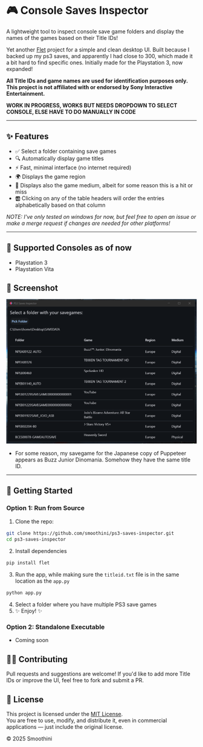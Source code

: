 # 🎮 Console Saves Inspector

A lightweight tool to inspect console save game folders and display the names of the games based on their Title IDs!

Yet another [Flet](https://flet.dev/) project for a simple and clean desktop UI. Built because I backed up my ps3 saves, and apparently I had close to 300, which made it a bit hard to find specific ones. Initially made for the Playstation 3, now expanded!

**All Title IDs and game names are used for identification purposes only. This project is not affiliated with or endorsed by Sony Interactive Entertainment.**

**WORK IN PROGRESS, WORKS BUT NEEDS DROPDOWN TO SELECT CONSOLE, ELSE HAVE TO DO MANUALLY IN CODE**

---

## ✨ Features

- ✅ Select a folder containing save games
- 🔍 Automatically display game titles
- ⚡️ Fast, minimal interface (no internet required)
- 🌍 Displays the game region
- 📼 Displays also the game medium, albeit for some reason this is a hit or miss
- 🆎 Clicking on any of the table headers will order the entries alphabetically based on that column

_NOTE: I've only tested on windows for now, but feel free to open an issue or make a merge request if changes are needed for other platforms!_

---

## 💽 Supported Consoles as of now

- Playstation 3
- Playstation Vita

## 📸 Screenshot

![Screenshot](screenshot.png)
  - For some reason, my savegame for the Japanese copy of Puppeteer appears as Buzz Junior Dinomania. Somehow they have the same title ID.

---

## 🚀 Getting Started

### Option 1: Run from Source

1. Clone the repo:
  ```bash
  git clone https://github.com/smoothini/ps3-saves-inspector.git
  cd ps3-saves-inspector
  ```
2. Install dependencies
  ```bash
  pip install flet
  ```
3. Run the app, while making sure the `titleid.txt` file is in the same location as the `app.py`
  ```bash
  python app.py
  ```
4. Select a folder where you have multiple PS3 save games
5. ✨ Enjoy! ✨

### Option 2: Standalone Executable
  - Coming soon

## 🙋‍♂️ Contributing
Pull requests and suggestions are welcome!
If you'd like to add more Title IDs or improve the UI, feel free to fork and submit a PR.

## 📜 License

This project is licensed under the [MIT License](LICENSE).  
You are free to use, modify, and distribute it, even in commercial applications — just include the original license.

© 2025 Smoothini